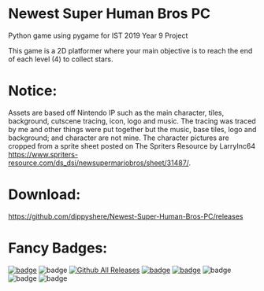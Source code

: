 Newest Super Human Bros PC
====
Python game using pygame for IST 2019 Year 9 Project

This game is a 2D platformer where your main objective is to reach the end of each level (4) to collect stars.

Notice:
====
Assets are based off Nintendo IP such as the main character, tiles, background, cutscene tracing, icon, logo and music. The tracing was traced by me and other things were put together but the music, base tiles, logo and background; and character are not mine. The character pictures are cropped from a sprite sheet posted on The Spriters Resource by LarryInc64 https://www.spriters-resource.com/ds_dsi/newsupermariobros/sheet/31487/.

Download:
====
https://github.com/dippyshere/Newest-Super-Human-Bros-PC/releases

Fancy Badges:
====
[![badge](https://img.shields.io/badge/Made%20with-Python-1f425f.svg)](https://www.python.org/)
![badge](https://img.shields.io/github/repo-size/dippyshere/Newest-Super-Human-Bros-PC?label=Repository%20Size)
[![Github All Releases](https://img.shields.io/github/downloads/dippyshere/Newest-Super-Human-Bros-PC/total.svg)]()
[![badge](https://img.shields.io/static/v1?label=Module&message=Pygame&color=informational)](https://www.pygame.org/news)
[![badge](https://img.shields.io/static/v1?label=Module&message=Sys&color=informational)](https://docs.python.org/3/library/sys.html)
![badge](https://img.shields.io/github/issues/dippyshere/Newest-Super-Human-Bros-PC)
![badge](https://img.shields.io/github/issues-closed/dippyshere/Newest-Super-Human-Bros-PC)
![badge](https://img.shields.io/github/languages/code-size/dippyshere/Newest-Super-Human-Bros-PC)
